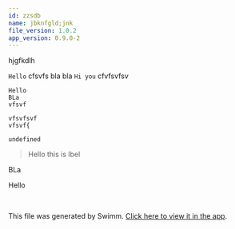 ```yaml
---
id: zzsdb
name: jbknfgld;jnk
file_version: 1.0.2
app_version: 0.9.0-2
---
```


hjgfkdlh

`Hello` cfsvfs bla bla `Hi you` cfvfsvfsv

```
Hello
BLa
vfsvf

vfsvfsvf
vfsvf{
```

`undefined`

> Hello this is lbel

BLa

Hello





<br/>

This file was generated by Swimm. [Click here to view it in the app](http://localhost:5000/repos/ls4DA2fLasmQuEbT4ipw/docs/zzsdb).